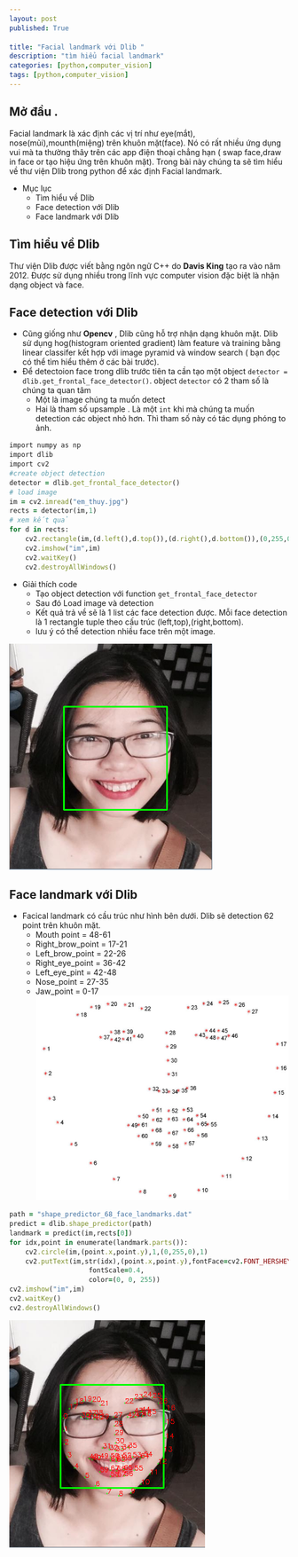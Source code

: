 ```yaml
---
layout: post
published: True

title: "Facial landmark với Dlib "
description: "tìm hiểu facial landmark"
categories: [python,computer_vision]
tags: [python,computer_vision]
---
```

## Mở đầu .
Facial landmark là xác định các vị trí như eye(mắt), nose(mũi),mounth(miệng) trên khuôn mặt(face). Nó có rất nhiều ứng dụng vui mà ta thường thây
trên các app điện thoại chẳng hạn ( swap face,draw in face or tạo hiệu ứng trên khuôn mặt). Trong bài này chúng ta sẽ tìm hiểu về thư viện
Dlib trong python để xác định Facial landmark.
* Mục lục
  * Tìm hiểu về Dlib
  * Face detection với Dlib
  * Face landmark với Dlib
  
## Tìm hiểu về Dlib
Thư viện Dlib được viết bằng ngôn ngữ C++ do **Davis King**  tạo ra vào năm 2012. Được sử dụng nhiều trong lĩnh vực computer vision đặc biệt là nhận dạng object và face. 
## Face detection với Dlib

* Cũng giống như **Opencv** , Dlib cũng hỗ trợ nhận dạng khuôn mặt. Dlib sử dụng hog(histogram oriented gradient) làm feature và training bằng linear classifer kết hợp với image pyramid và window search ( bạn đọc có thể tìm hiểu thêm ở các bài trước).
* Để detectoion face trong dlib trước tiên ta cần tạo một object `detector = dlib.get_frontal_face_detector()`. object `detector` có 2 tham số là chúng ta quan tâm 
  * Một là image chúng ta muốn detect
  * Hai là tham số upsample . Là một `int` khi mà chúng ta muốn detection các object nhỏ hơn. Thì tham số này có tác dụng phóng to ảnh.
~~~ ruby
import numpy as np
import dlib
import cv2
#create object detection
detector = dlib.get_frontal_face_detector()
# load image
im = cv2.imread("em_thuy.jpg")
rects = detector(im,1)
# xem kết quả
for d in rects:
    cv2.rectangle(im,(d.left(),d.top()),(d.right(),d.bottom()),(0,255,0),2)
    cv2.imshow("im",im)
    cv2.waitKey()
    cv2.destroyAllWindows()
~~~
* Giải thích code
  * Tạo object detection với function `get_frontal_face_detector`
  * Sau đó Load image và detection
  * Kết quả trả về sẽ là 1 list các face detection được. Mỗi face detection là 1 rectangle tuple theo cấu trúc (left,top),(right,bottom).
  * lưu ý có thể detection nhiều face trên một image.
  
![face](/assets/images/dlib1.jpg)

## Face landmark với Dlib
* Facical landmark có cầu trúc như hình bên dưới. Dlib sẽ detection 62 point trên khuôn mặt.
  * Mouth point = 48-61
  * Right_brow_point = 17-21
  * Left_brow_point = 22-26
  * Right_eye_point = 36-42
  * Left_eye_pint = 42-48
  * Nose_point = 27-35
  * Jaw_point = 0-17
![landmark](/assets/images/facial_landmark.jpg)
~~~ ruby
path = "shape_predictor_68_face_landmarks.dat"
predict = dlib.shape_predictor(path)
landmark = predict(im,rects[0])
for idx,point in enumerate(landmark.parts()):
    cv2.circle(im,(point.x,point.y),1,(0,255,0),1)
    cv2.putText(im,str(idx),(point.x,point.y),fontFace=cv2.FONT_HERSHEY_SCRIPT_SIMPLEX,
                    fontScale=0.4,
                    color=(0, 0, 255))
cv2.imshow("im",im)
cv2.waitKey()
cv2.destroyAllWindows()
~~~
![landmark](/assets/images/facial_landmark1.jpg)
